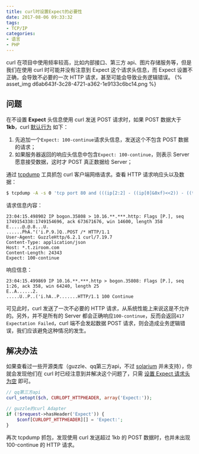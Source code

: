 ```yaml
---
title: curl时设置Expect的必要性
date: 2017-08-06 09:33:32
tags:
- TCP/IP
categories:
- 语言
- PHP
---
```


curl 在项目中使用频率较高，比如内部接口、第三方 api、图片存储服务等，但是我们在使用 curl 时可能并没有注意到 Expect 这个请求头信息，而 Expect 设置不正确，会导致不必要的一次 HTTP 请求，甚至可能会导致业务逻辑错误。
{% asset_img d6ab643f-3c28-4721-a362-1e9133c6bc14.png %}<!--more-->

## 问题

在不设置 **Expect** 头信息使用 curl 发送 POST 请求时，如果 POST 数据大于 **1kb**，curl [默认行为](http://www.w3.org/Protocols/rfc2616/rfc2616-sec8.html#sec8.2.3) 如下：

1. 先追加一个`Expect: 100-continue`请求头信息，发送这个不包含 POST 数据的请求；
2. 如果服务器返回的响应头信息中包含`Expect: 100-continue`，则表示 Server 愿意接受数据，这时才 POST 真正数据给 Server；

通过 [tcpdump](http://www.cnblogs.com/ggjucheng/archive/2012/01/14/2322659.html) 工具抓包 curl 客户端网络请求。查看 HTTP 请求响应头以及数据：

```Bash
$ tcpdump -A -s 0 'tcp port 80 and (((ip[2:2] - ((ip[0]&0xf)<<2)) - ((tcp[12]&0xf0)>>2)) != 0)'
```

请求信息内容：

```HTTP
23:04:15.498902 IP bogon.35808 > 10.16.**.***.http: Flags [P.], seq 1749154338:1749154696, ack 673671676, win 14600, length 358
E.....@.@.8...U.
......PhA."('i.P.9.]Q..POST /* HTTP/1.1
User-Agent: GuzzleHttp/6.2.1 curl/7.19.7
Content-Type: application/json
Host: *.t.ziroom.com
Content-Length: 24343
Expect: 100-continue
```

响应信息：

```HTTP
23:04:15.499869 IP 10.16.**.***.http > bogon.35808: Flags [P.], seq 1:26, ack 358, win 64240, length 25
E..A......2.
.....U..P..('i.hA..P.......HTTP/1.1 100 Continue
```

可见此时，curl 发送了一次不必要的 HTTP 请求，从系统性能上来说这是不允许的。另外，并不是所有的 Server 都会正确响应`100-continue`，反而会返回`417 Expectation Failed`，curl 端不会发起数据 POST 请求，则会造成业务逻辑错误，我们应该避免这种情况的发生。

## 解决办法

如果查看过一些开源类库（guzzle、qq第三方api，不过 [solarium](https://github.com/solariumphp/solarium) 并未支持），你就会发现他们在 curl 时已经注意到并解决这个问题了，只需 [设置 Expect 请求头为空]() 即可。

```PHP
// qq第三方api
curl_setopt($ch, CURLOPT_HTTPHEADER, array('Expect:'));

// guzzle的curl Adapter
if (!$request->hasHeader('Expect')) {
    $conf[CURLOPT_HTTPHEADER][] = 'Expect:';
}
```

再次 tcpdump 抓包，发现使用 curl 发送超过 1kb 的 POST 数据时，也并未出现 100-continue 的 HTTP 请求。
